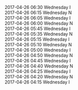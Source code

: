2017-04-26 06:30 Wednesday  I  
2017-04-26 06:15 Wednesday  N  
2017-04-26 06:05 Wednesday  I  
2017-04-26 06:00 Wednesday  N  
2017-04-26 05:45 Wednesday  I  
2017-04-26 05:35 Wednesday  N  
2017-04-26 05:15 Wednesday  I  
2017-04-26 05:10 Wednesday  N  
2017-04-26 05:00 Wednesday  I  
2017-04-26 04:50 Wednesday  N  
2017-04-26 04:45 Wednesday  I  
2017-04-26 04:40 Wednesday  N  
2017-04-26 04:25 Wednesday  I  
2017-04-26 04:20 Wednesday  N  
2017-04-26 04:15 Wednesday  I  
